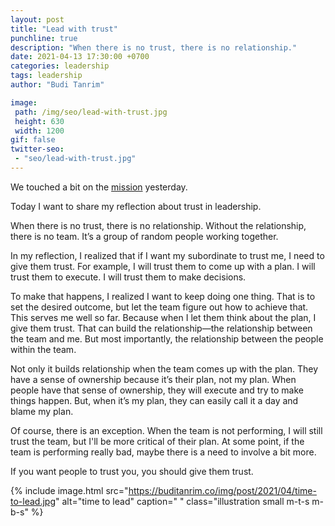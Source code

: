 ```yaml
---
layout: post
title: "Lead with trust"
punchline: true
description: "When there is no trust, there is no relationship."
date: 2021-04-13 17:30:00 +0700
categories: leadership
tags: leadership
author: "Budi Tanrim"

image:
 path: /img/seo/lead-with-trust.jpg
 height: 630
 width: 1200
gif: false
twitter-seo: 
 - "seo/lead-with-trust.jpg"
---
```


We touched a bit on the [mission][1] yesterday. 

Today I want to share my reflection about trust in leadership. 

When there is no trust, there is no relationship. Without the relationship, there is no team. It’s a group of random people working together. 

In my reflection, I realized that if I want my subordinate to trust me, I need to give them trust. For example, I will trust them to come up with a plan. I will trust them to execute. I will trust them to make decisions.

To make that happens, I realized I want to keep doing one thing. That is to set the desired outcome, but let the team figure out how to achieve that. This serves me well so far. Because when I let them think about the plan, I give them trust. That can build the relationship—the relationship between the team and me. But most importantly, the relationship between the people within the team. 

Not only it builds relationship when the team comes up with the plan. They have a sense of ownership because it’s their plan, not my plan. When people have that sense of ownership, they will execute and try to make things happen. But, when it’s my plan, they can easily call it a day and blame my plan.

Of course, there is an exception. When the team is not performing, I will still trust the team, but I'll be more critical of their plan. At some point, if the team is performing really bad, maybe there is a need to involve a bit more.

If you want people to trust you, you should give them trust.


{% include image.html 
src="https://buditanrim.co/img/post/2021/04/time-to-lead.jpg" 
alt="time to lead" 
caption=" "
class="illustration small m-t-s m-b-s" %}

[1]: https://buditanrim.co/2021/is-it-your-time-to-lead/


